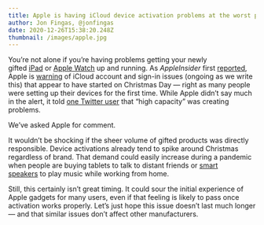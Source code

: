 ```yaml
---
title: Apple is having iCloud device activation problems at the worst possible time
author: Jon Fingas, @jonfingas
date: 2020-12-26T15:38:20.248Z
thumbnail: /images/apple.jpg
---
```

<!--StartFragment-->

You’re not alone if you’re having problems getting your newly gifted [iPad](https://www.engadget.com/apple-ipad-air-2020-review-130044886.html) or [Apple Watch](https://www.engadget.com/apple-watch-setup-guide-2020-140037235.html) up and running. As *AppleInsider* first [reported](https://appleinsider.com/articles/20/12/25/apple-icloud-account-and-sign-in-issue-causing-device-activation-setup-problems), Apple is [warning](https://www.apple.com/support/systemstatus/?down&afid=p239%7C10078&cid=aos-ca-aff-ir) of iCloud account and sign-in issues (ongoing as we write this) that appear to have started on Christmas Day — right as many people were setting up their devices for the first time. While Apple didn’t say much in the alert, it told [one Twitter user](https://twitter.com/AppleSupport/status/1342603333115240450?s=20) that “high capacity” was creating problems.

We’ve asked Apple for comment.

It wouldn’t be shocking if the sheer volume of gifted products was directly responsible. Device activations already tend to spike around Christmas regardless of brand. That demand could easily increase during a pandemic when people are buying tablets to talk to distant friends or [smart speakers](https://www.engadget.com/apple-homepod-mini-review-140030652.html) to play music while working from home.

Still, this certainly isn’t great timing. It could sour the initial experience of Apple gadgets for many users, even if that feeling is likely to pass once activation works properly. Let’s just hope this issue doesn’t last much longer — and that similar issues don’t affect other manufacturers.

<!--EndFragment-->